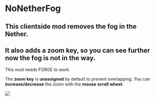 # NoNetherFog

## This clientside mod removes the fog in the Nether.

## It also adds a zoom key, so you can see further now the fog is not in the way.
 
This mod needs FORGE to work.
  
The **zoom key** is **unassigned** by default to prevent overlapping. You can **increase/decrease** the zoom with the **mouse scroll wheel**.

![](https://github.com/LeoBeliik/NoNetherFog/blob/master/zoom_demo.gif)
